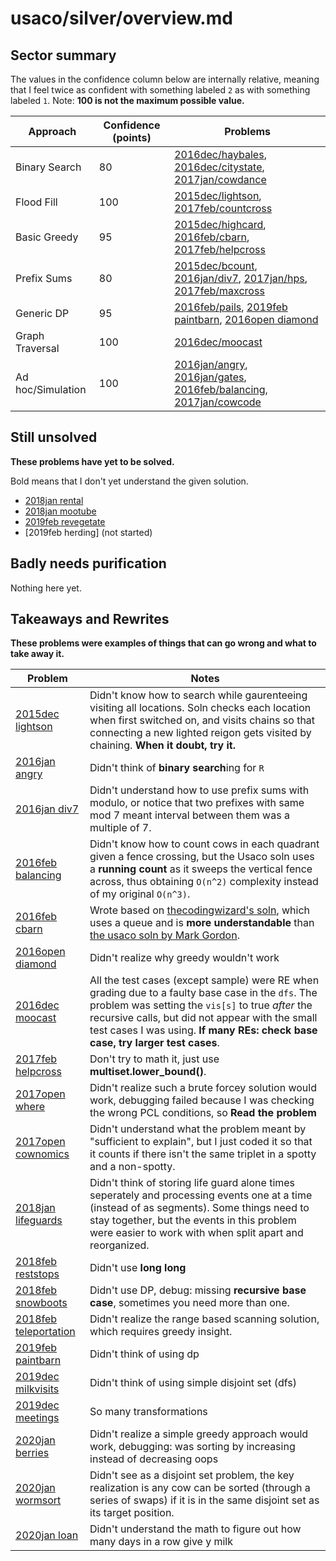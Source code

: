 # usaco/silver/overview.md

## Sector summary

The values in the confidence column below are internally relative, meaning that I feel twice as confident with something labeled `2` as with something labeled `1`. Note: **100 is not the maximum possible value.**

| Approach | Confidence (points) | Problems |
|----------|------------|----------|
Binary Search | 80 | [2016dec/haybales](x2016dec/xhaybales/xmain_haybales.cpp), [2016dec/citystate](x2016dec/xcitystate/xmain_citystate.cpp), [2017jan/cowdance](x2017jan/xcowdance/xmain_cowdance.cpp)
Flood Fill | 100 | [2015dec/lightson](x2015dec/xlightson/xmain_lightson.cpp), [2017feb/countcross](x2017feb/xcountcross/xmain_countcross.cpp)
Basic Greedy | 95 | [2015dec/highcard](x2015dec/xhighcard/xmain_highcard.cpp), [2016feb/cbarn](x2016feb/xcbarn/xnew_cbarn.cpp), [2017feb/helpcross](x2017feb/xhelpcross/xnew_helpcross.cpp)
Prefix Sums | 80 | [2015dec/bcount](x2015dec/xbcount/xmain_bcount.cpp), [2016jan/div7](x2016jan/xdiv7/xnew_div7.cpp), [2017jan/hps](x2017jan/xhps/xmain_hps.cpp), [2017feb/maxcross](x2017feb/xmaxcross/xmain_maxcross.cpp)
Generic DP | 95 | [2016feb/pails](x2016feb/xpails/xmain_pails.cpp), [2019feb paintbarn](./x2019feb/xpaintbarn/xmain_paintbarn.cpp), [2016open diamond](./x2016open/xdiamond/xmain_diamond.cpp)
Graph Traversal | 100 | [2016dec/moocast](x2016dec/xmoocast/xpurify_moocast.cpp)
Ad hoc/Simulation | 100 | [2016jan/angry](x2016jan/xangry/xnew_angry.cpp), [2016jan/gates](x2016jan/xgates/xmain_gates.cpp), [2016feb/balancing](x2016feb/xbalancing/xnew_balancing.cpp), [2017jan/cowcode](x2017jan/xcowcode/xmain_cowcode.cpp)

## Still unsolved

**These problems have yet to be solved.**

Bold means that I don't yet understand the given solution.

- [2018jan rental](./2018jan/rental/main_rental.cpp)
- [2018jan mootube](./2018jan/mootube/main_mootube.cpp)
- [2019feb revegetate](./2019feb/revegetate/main_revegetate.cpp)
- [2019feb herding] (not started)

## Badly needs purification

Nothing here yet.

## Takeaways and Rewrites

**These problems were examples of things that can go wrong and what to take away it.**

| Problem | Notes |
|----|----|
[2015dec lightson](./x2015dec/xlightson/xmain_lightson.cpp) | Didn't know how to search while gaurenteeing visiting all locations. Soln checks each location when first switched on, and visits chains so that connecting a new lighted reigon gets visited by chaining. **When it doubt, try it.**
[2016jan angry](./x2016jan/xangry/xnew_angry.cpp) | Didn't think of **binary search**ing for `R`
[2016jan div7](./x2016jan/xdiv7/xmain_div7.cpp) | Didn't understand how to use prefix sums with modulo, or notice that two prefixes with same mod 7 meant interval between them was a multiple of 7.
[2016feb balancing](./x2016feb/xbalancing/xnew_balancing.cpp) | Didn't know how to count cows in each quadrant given a fence crossing, but the Usaco soln uses a **running count** as it sweeps the vertical fence across, thus obtaining `O(n^2)` complexity instead of my original `O(n^3)`.
[2016feb cbarn](./x2016feb/xcbarn/xnew_cbarn.cpp) | Wrote based on [thecodingwizard's soln](https://github.com/thecodingwizard/competitive-programming/blob/master/USACO/2016feb/gold/cbarn.cpp), which uses a queue and is **more understandable** than [the usaco soln by Mark Gordon](http://usaco.org/current/data/sol_cbarn_gold_feb16.html).
[2016open diamond](./x2016open/xdiamond/xmain_diamond.cpp) | Didn't realize why greedy wouldn't work
[2016dec moocast](./x2016dec/xmoocast/xmain_moocast.cpp) | All the test cases (except sample) were RE when grading due to a faulty base case in the `dfs`. The problem was setting the `vis[s]` to true _after_ the recursive calls, but did not appear with the small test cases I was using. **If many REs: check base case, try larger test cases**.
[2017feb helpcross](./x2017feb/xhelpcross/xmain_helpcross.cpp) | Don't try to math it, just use **multiset.lower_bound()**.
[2017open where](./x2017open/xwhere/xmain_where.cpp) | Didn't realize such a brute forcey solution would work, debugging failed because I was checking the wrong PCL conditions, so **Read the problem**
[2017open cownomics](./x2017open/xcownomics/xmain_cownomics.cpp) | Didn't understand what the problem meant by "sufficient to explain", but I just coded it so that it counts if there isn't the same triplet in a spotty and a non-spotty.
[2018jan lifeguards](./2018jan/xlifegaurds/xmain_lifegaurds.cpp) | Didn't think of storing life guard alone times seperately and processing events one at a time (instead of as segments). Some things need to stay together, but the events in this problem were easier to work with when split apart and reorganized.
[2018feb reststops](./x2018feb/xreststops/xmain_reststops.cpp) | Didn't use **long long**
[2018feb snowboots](./x2018feb/xsnowboots/xnew_snowboots.cpp) | Didn't use DP, debug: missing **recursive base case**, sometimes you need more than one.
[2018feb teleportation](./x2018feb/xteleport/xmain_teleport.cpp) | Didn't realize the range based scanning solution, which requires greedy insight.
[2019feb paintbarn](./2019feb/xpaintbarn/xmain_paintbarn.cpp) | Didn't think of using dp
[2019dec milkvisits](./x2019dec/xmilkvisits/xnew_milkvisits.cpp) | Didn't think of using simple disjoint set (dfs)
[2019dec meetings](./x2019dec/xmeetings/xmain_meetings.cpp) | So many transformations
[2020jan berries](./x2020jan/xberries/xmain_berries.cpp) | Didn't realize a simple greedy approach would work, debugging: was sorting by increasing instead of decreasing oops
[2020jan wormsort](./x2020jan/xwormsort/xmain_wormsort.cpp) | Didn't see as a disjoint set problem, the key realization is any cow can be sorted (through a series of swaps) if it is in the same disjoint set as its target position.
[2020jan loan](./x2020jan/xloan/xmain_loan.cpp) | Didn't understand the math to figure out how many days in a row give y milk
